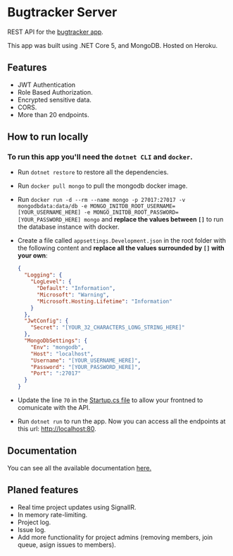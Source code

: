 # Bugtracker Server

REST API for the [bugtracker app](https://www.bugtracker.tk/).

This app was built using .NET Core 5, and MongoDB. Hosted on Heroku.

## Features

- JWT Authentication
- Role Based Authorization.
- Encrypted sensitive data.
- CORS.
- More than 20 endpoints.

## How to run locally

### To run this app you'll need the `dotnet CLI` and `docker`.

- Run `dotnet restore` to restore all the dependencies.
- Run `docker pull mongo` to pull the mongodb docker image.
- Run `docker run -d --rm --name mongo -p 27017:27017 -v mongodbdata:data/db -e MONGO_INITDB_ROOT_USERNAME=[YOUR_USERNAME_HERE] -e MONGO_INITDB_ROOT_PASSWORD=[YOUR_PASSWORD_HERE] mongo` and **replace the values between `[]`** to run the database instance with docker.
- Create a file called `appsettings.Development.json` in the root folder with the following content and **replace all the values surrounded by `[]` with your own**:

  ```json
  {
    "Logging": {
      "LogLevel": {
        "Default": "Information",
        "Microsoft": "Warning",
        "Microsoft.Hosting.Lifetime": "Information"
      }
    },
    "JwtConfig": {
      "Secret": "[YOUR_32_CHARACTERS_LONG_STRING_HERE]"
    },
    "MongoDbSettings": {
      "Env": "mongodb",
      "Host": "localhost",
      "Username": "[YOUR_USERNAME_HERE]",
      "Password": "[YOUR_PASSWORD_HERE]",
      "Port": ":27017"
    }
  }
  ```

- Update the line `70` in the [Startup.cs file](/Startup.cs) to allow your frontned to comunicate with the API.
- Run `dotnet run` to run the app. Now you can access all the endpoints at this url: [http://localhost:80](http://localhost:80).

## Documentation

You can see all the available documentation [here.](/docs/)

## Planed features

- Real time project updates using SignalIR.
- In memory rate-limiting.
- Project log.
- Issue log.
- Add more functionality for project admins (removing members, join queue, asign issues to members).
